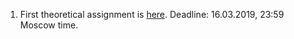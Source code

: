 1. First theoretical assignment is [here](hw_theory/hw_theory_1.pdf). Deadline: 16.03.2019, 23:59 Moscow time.
